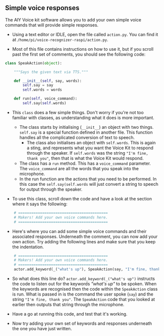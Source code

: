 ## Simple voice responses

The AIY Voice kit software allows you to add your own simple voice commands that will provide simple responses.

- Using a text editor or IDLE, open the file called `action.py`. You can find it at `/home/pi/voice-recognizer-raspi/action.py`.

- Most of this file contains instructions on how to use it, but if you scroll past the first set of comments, you should see the following code:

``` python
class SpeakAction(object):

    """Says the given text via TTS."""

    def __init__(self, say, words):
        self.say = say
        self.words = words

    def run(self, voice_command):
        self.say(self.words)
```
- This `class` does a few simple things. Don't worry if you're not too familiar with classes, as understanding what it does is more important.
  - The class starts by initialising (`__init__`) an object with two things. `self.say` is a special function defined in another file. This function handles all the complicated conversion of text to speech.
    - The class also initialises an object with `self.words`. This is again a sting, and represents what you want the Voice Kit to respond through the speaker. If `self.words` was the string `"I'm fine, thank you"`, then that is what the Voice Kit would respond.
  - The class has a `run` method. This has a `voice_command` parameter. The `voice_command` are all the words that you speak into the microphone.
  - In the run function are the actions that you need to be performed. In this case the `self.say(self.words` will just convert a string to speech for output through the speaker.
  
- To use this class, scroll down the code and have a look at the section where it says the following:

``` python
    # =========================================
    # Makers! Add your own voice commands here.
    # =========================================
```

- Here's where you can add some simple voice commands and their associated responses. Underneath the comment, you can now add your own action. Try adding the following lines and make sure that you keep the indentation.

``` python
    # =========================================
    # Makers! Add your own voice commands here.
    # =========================================
	actor.add_keyword(_("what's up"), SpeakAction(say, "I'm fine, thank you"))
```

- So what does this line do? `actor.add_keyword(_("what's up")` instructs the code to listen out for the keywords *"what's up"* to be spoken. When the keywords are recognised then the code within the `SpeakAction` class is run. What is passed in is the command the user spoke (`say`) and the string `"I'm fine, thank you"`. The `SpeakAction` code that you looked at earlier then outputs that string through the microphone.

- Have a go at running this code, and test that it's working.

- Now try adding your own set of keywords and responses underneath the one you have just written.
